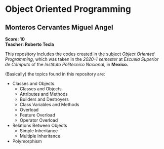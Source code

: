 # Object Oriented Programming
## Monteros Cervantes Miguel Angel
**Score: 10**  
**Teacher: Roberto Tecla**

This repository includes the codes created in the subject *Object Oriented Programming*, which was taken in the *2020-1 semester* at *Escuela Superior de Cómputo* of the *Instituto Politécnico Nacional*, in **Mexico.**

(Basically) the topics found in this repository are:
* Classes and Objects
  * Classes and Objects
  * Attributes and Methods
  * Builders and Destroyers
  * Class Variables and Methods
  * Overload
  * Feature Overload
  * Operator Overload
* Relations Between Objects
  * Simple Inheritance
  * Multiple Inheritance
* Polymorphism
